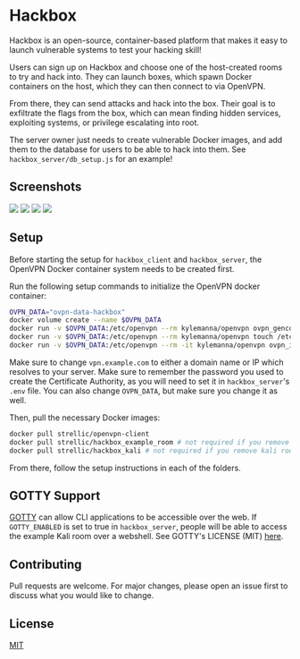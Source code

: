 # Hackbox
Hackbox is an open-source, container-based platform that makes it easy to launch vulnerable systems to test your hacking skill!

Users can sign up on Hackbox and choose one of the host-created rooms to try and hack into. They can launch boxes, which spawn Docker containers on the host, which they can then connect to via OpenVPN.

From there, they can send attacks and hack into the box. Their goal is to exfiltrate the flags from the box, which can mean finding hidden services, exploiting systems, or privilege escalating into root.

The server owner just needs to create vulnerable Docker images, and add them to the database for users to be able to hack into them. See `hackbox_server/db_setup.js` for an example!

## Screenshots
![](https://i.gyazo.com/c89054332723fcc9e3e2af937940b7a2.png)
![](https://i.gyazo.com/d1c7e63b64714cc0bc058e6204f5e435.png)
![](https://i.gyazo.com/28fa83a752ef803053e5820899b3eda5.png)
![](https://i.gyazo.com/40e01a215da1ca370582f27a076ff33d.png)

## Setup
Before starting the setup for `hackbox_client` and `hackbox_server`, the OpenVPN Docker container system needs to be created first.

Run the following setup commands to initialize the OpenVPN docker container:
```bash
OVPN_DATA="ovpn-data-hackbox"
docker volume create --name $OVPN_DATA
docker run -v $OVPN_DATA:/etc/openvpn --rm kylemanna/openvpn ovpn_genconfig -u udp://vpn.example.com
docker run -v $OVPN_DATA:/etc/openvpn --rm kylemanna/openvpn touch /etc/openvpn/vars
docker run -v $OVPN_DATA:/etc/openvpn --rm -it kylemanna/openvpn ovpn_initpki
```
Make sure to change `vpn.example.com` to either a domain name or IP which resolves to your server. Make sure to remember the password you used to create the Certificate Authority, as you will need to set it in `hackbox_server`'s `.env` file. You can also change `OVPN_DATA`, but make sure you change it as well. 

Then, pull the necessary Docker images:
```bash
docker pull strellic/openvpn-client
docker pull strellic/hackbox_example_room # not required if you remove example room
docker pull strellic/hackbox_kali # not required if you remove kali room
```

From there, follow the setup instructions in each of the folders.

## GOTTY Support
[GOTTY](https://github.com/yudai/gotty) can allow CLI applications to be accessible over the web. If `GOTTY_ENABLED` is set to true in `hackbox_server`, people will be able to access the example Kali room over a webshell. See GOTTY's LICENSE (MIT) [here](https://github.com/yudai/gotty/blob/master/LICENSE).

## Contributing
Pull requests are welcome. For major changes, please open an issue first to discuss what you would like to change.

## License
[MIT](https://choosealicense.com/licenses/mit/)
